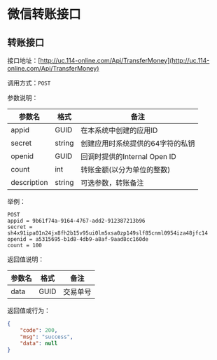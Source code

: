 # 微信转账接口

## 转账接口

接口地址：[http://uc.114-online.com/Api/TransferMoney](http://uc.114-online.com/Api/TransferMoney)

调用方式：`POST`

参数说明：

| 参数名 | 格式 | 备注 |
|-------|------|-----|
| appid | GUID | 在本系统中创建的应用ID |
| secret | string | 创建应用时系统提供的64字符的私钥 |
| openid | GUID | 回调时提供的Internal Open ID |
| count | int | 转账金额(以分为单位的整数) |
| description | string | 可选参数，转账备注 |

举例：

```
POST 
appid = 9b61f74a-9164-4767-add2-912387213b96
secret = sh4x91ipa01n24jx8fh2b15v95ui0lm5xsa0zp149slf85cnml0954iza48jfc14
openid = a5315695-b1d8-4db9-a8af-9aad8cc160de
count = 100
```

返回值说明：

| 参数名 | 格式 | 备注 |
|-------|------|-----|
| data | GUID | 交易单号 |

返回值或行为：

```json
{
    "code": 200,
    "msg": "success",
    "data": null
}
```